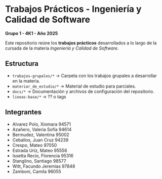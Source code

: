 # Trabajos Prácticos - Ingeniería y Calidad de Software  
**Grupo 1 - 4K1 - Año 2025**

Este repositorio reúne los **trabajos prácticos** desarrollados a lo largo de la cursada de la materia *Ingeniería y Calidad de Software*.  

## Estructura
- `trabajos-grupales/*` → Carpeta con los trabajos grupales a desarrollar en la materia.
- `materiar_de_estudio/*` → Material de estudio para parciales.
- `docs/*` → Documentación y archivos de configuración del repositorio.
- `lineas-base/*` → ?? o tags

## Integrantes
- Alvarez Polo, Xiomara 94571
- Azañero, Valeria Sofía 94614
- Bermudez, Valentina 95002
- Ceballos, Juan Cruz 94239
- Crespo, Mateo 97050
- Estrada Uriz, Mateo 95556
- Issetta Recio, Florencia 95316
- Stanglino, Santiago 98577
- Witt, Facundo Jeremías 97848
- Zamboni, Camila 96055 
